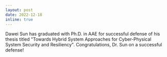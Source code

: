 ```yaml
---
layout: post
date: 2022-12-18
inline: true
---
```


Dawei Sun has graduated with Ph.D. in AAE for successful defense of his thesis titled "Towards Hybrid System Approaches for Cyber-Physical System Security and Resiliency". Congratulations, Dr. Sun on a successful defense!